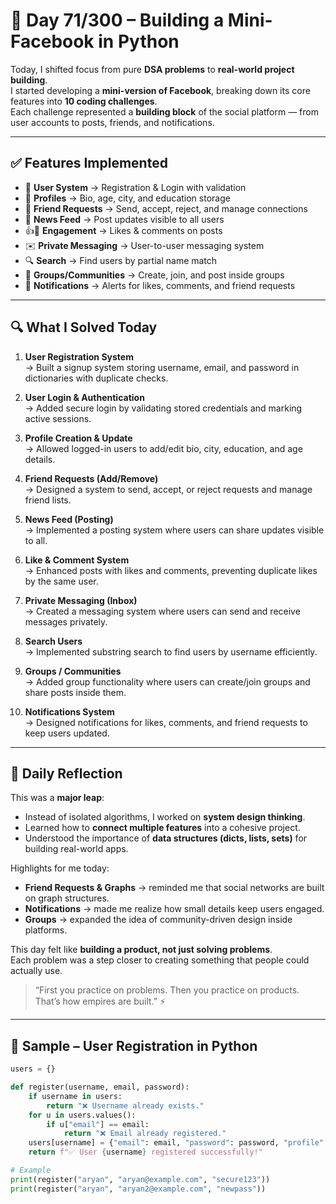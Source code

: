 # 🐍 Day 71/300 – Building a Mini-Facebook in Python  

Today, I shifted focus from pure **DSA problems** to **real-world project building**.  
I started developing a **mini-version of Facebook**, breaking down its core features into **10 coding challenges**.  
Each challenge represented a **building block** of the social platform — from user accounts to posts, friends, and notifications.  

---

## ✅ Features Implemented  

- 👤 **User System** → Registration & Login with validation  
- 📝 **Profiles** → Bio, age, city, and education storage  
- 🤝 **Friend Requests** → Send, accept, reject, and manage connections  
- 📰 **News Feed** → Post updates visible to all users  
- 👍💬 **Engagement** → Likes & comments on posts  
- ✉️ **Private Messaging** → User-to-user messaging system  
- 🔍 **Search** → Find users by partial name match  
- 👥 **Groups/Communities** → Create, join, and post inside groups  
- 🔔 **Notifications** → Alerts for likes, comments, and friend requests  

---

## 🔍 What I Solved Today  

1. **User Registration System**  
   → Built a signup system storing username, email, and password in dictionaries with duplicate checks.  

2. **User Login & Authentication**  
   → Added secure login by validating stored credentials and marking active sessions.  

3. **Profile Creation & Update**  
   → Allowed logged-in users to add/edit bio, city, education, and age details.  

4. **Friend Requests (Add/Remove)**  
   → Designed a system to send, accept, or reject requests and manage friend lists.  

5. **News Feed (Posting)**  
   → Implemented a posting system where users can share updates visible to all.  

6. **Like & Comment System**  
   → Enhanced posts with likes and comments, preventing duplicate likes by the same user.  

7. **Private Messaging (Inbox)**  
   → Created a messaging system where users can send and receive messages privately.  

8. **Search Users**  
   → Implemented substring search to find users by username efficiently.  

9. **Groups / Communities**  
   → Added group functionality where users can create/join groups and share posts inside them.  

10. **Notifications System**  
    → Designed notifications for likes, comments, and friend requests to keep users updated.  

---

## 💭 Daily Reflection  

This was a **major leap**:  
- Instead of isolated algorithms, I worked on **system design thinking**.  
- Learned how to **connect multiple features** into a cohesive project.  
- Understood the importance of **data structures (dicts, lists, sets)** for building real-world apps.  

Highlights for me today:  
- **Friend Requests & Graphs** → reminded me that social networks are built on graph structures.  
- **Notifications** → made me realize how small details keep users engaged.  
- **Groups** → expanded the idea of community-driven design inside platforms.  

This day felt like **building a product, not just solving problems**.  
Each problem was a step closer to creating something that people could actually use.  

> “First you practice on problems. Then you practice on products. That’s how empires are built.” ⚡  

---

## 🧠 Sample – User Registration in Python  

```python
users = {}

def register(username, email, password):
    if username in users:
        return "❌ Username already exists."
    for u in users.values():
        if u["email"] == email:
            return "❌ Email already registered."
    users[username] = {"email": email, "password": password, "profile": {}}
    return f"✅ User {username} registered successfully!"

# Example
print(register("aryan", "aryan@example.com", "secure123"))
print(register("aryan", "aryan2@example.com", "newpass"))
